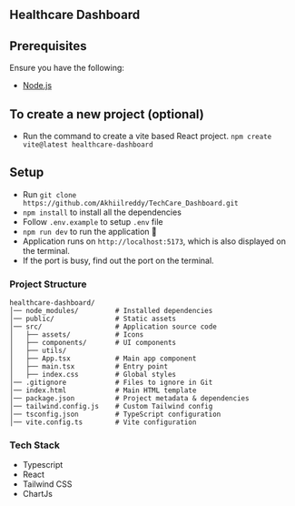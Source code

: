 ## Healthcare Dashboard

## Prerequisites
Ensure you have the following:
- [Node.js](https://nodejs.org/)

## To create a new project (optional)
- Run the command to create a vite based React project. `npm create vite@latest healthcare-dashboard`

## Setup
- Run `git clone https://github.com/Akhiilreddy/TechCare_Dashboard.git`
- `npm install` to install all the dependencies
- Follow `.env.example` to setup `.env` file
- `npm run dev` to run the application  🎉
- Application runs on `http://localhost:5173`, which is also displayed on the terminal.
- If the port is busy, find out the port on the terminal.

### Project Structure

```
healthcare-dashboard/
│── node_modules/         # Installed dependencies
│── public/               # Static assets
│── src/                  # Application source code
│   ├── assets/           # Icons
│   ├── components/       # UI components
│   ├── utils/            
│   ├── App.tsx           # Main app component
│   ├── main.tsx          # Entry point
│   ├── index.css         # Global styles
│── .gitignore            # Files to ignore in Git
│── index.html            # Main HTML template
│── package.json          # Project metadata & dependencies
│── tailwind.config.js    # Custom Tailwind config 
│── tsconfig.json         # TypeScript configuration
│── vite.config.ts        # Vite configuration
```


### Tech Stack
- Typescript
- React
- Tailwind CSS
- ChartJs